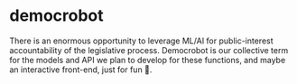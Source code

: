 # democrobot

There is an enormous opportunity to leverage ML/AI for public-interest accountability of the legislative process. Democrobot is our collective term for the models and API we plan
to develop for these functions, and maybe an interactive front-end, just for fun 🤖.
